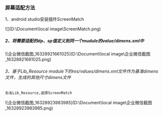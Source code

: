 ### 屏幕适配方法

1、android studio安装插件ScreenMatch

![](D:\Document\local image\ScreenMatch.png)



##### 2、将需要适配的dp、sp值定义到同一个mudule的value/dimens.xml中

![企业微信截图_16328921661025](D:\Document\local image\企业微信截图_16328921661025.png)

###### 3、基于Lib_Resource  module下的res/values/dimens.xml文件作为基准dimens文件，生成的其他尺寸dimens文件

```
右击Lib_Resource,选择ScreenMatch
```

![企业微信截图_16328923983985](D:\Document\local image\企业微信截图_16328923983985.png)
